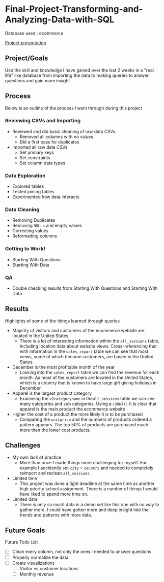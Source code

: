 
# Final-Project-Transforming-and-Analyzing-Data-with-SQL
Database used : ecommerce

[Project presentation](https://prezi.com/view/C4VNQDXh0VXeMUvYeB3j/)
  

## Project/Goals

Use the skill and knowledge I have gained over the last 2 weeks in a "real life" like database from importing the data to making queries to answer questions and gain more insight 

  

## Process
Below is an outline of the process I went through during this project

### Reviewing CSVs and Importing
- Reviewed and did basic cleaning of raw data CSVs
	- Removed all columns with no values
	- Did a first pass for duplicates
- Imported all raw data CSVs
	- Set primary keys
	- Set constraints
	- Set column data types

### Data Exploration
- Explored tables
- Tested joining tables
- Experimented how data interacts
### Data Cleaning
- Removing Duplicates
- Removing ``NULLs`` and empty values
- Correcting values
- Reformatting columns
### Getting to Work!
- Starting With Questions
- Starting With Data
### QA
- Double checking results from Starting With Questions and Starting With Data


  

## Results

Highlights of some of the things learned through queries
- Majority of visitors and customers of the ecommerce website are located in the United States
	- There is a lot of interesting information within the ``all_sessions`` table, including location data about website views. Cross-referencing that with information in the ``sales_report`` table we can see that most views, some of which become customers, are based in the United States
- December is the most profitable month of the year
	- Looking into the ``sales_report`` table we can find the revenue for each month. As most of the customers are located in the United States, which is a country that is known to have large gift giving holidays in December  
- Apparel is the largest product category
	- Examining the ``v2categoryname`` in the``all_sessions`` table we can see many categories and sub categories. Using a ``COUNT()`` it is clear that apparel is the main product the ecommerce website
- Higher the cost of a product the more likely it is to be purchased
	- Comparing the ``unitprice`` and the numbers of products ordered a pattern appears. The top 50% of products are purchased much more than the lower cost products.

  

## Challenges

- My own lack of practice
	- More than once I made things more challenging for myself. For example I accidently set ``city`` = ``country`` and needed to completely reimport and reclean ``all_sessions``.
- Limited time
	- This project was done a tight deadline at the same time as another high priority school assignment. There is a number of things I would have liked to spend more time on. 
- Limited data
	- There is only so much data in a demo set like this one with no way to gather more. I could have gotten more and deep insight into the trends and patterns with more data.

  

## Future Goals

Future Todo List

 - [ ] Clean every column, not only the ones I needed to answer questions
 - [ ] Properly normalize the data
 - [ ] Create visualizations 
	 - [ ] Visitor vs customer locations
	 - [ ] Monthly revenue
